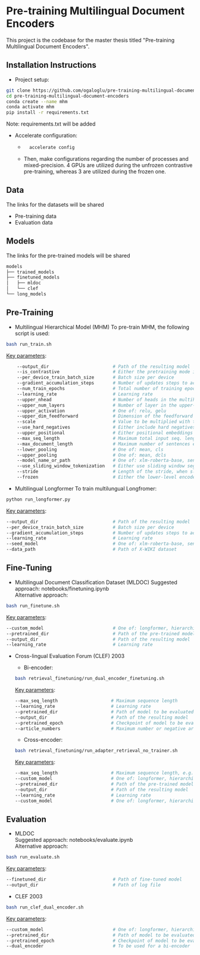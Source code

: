 # Pre-training Multilingual Document Encoders

This project is the codebase for the master thesis titled "Pre-training Multilingual Document Encoders".

## Installation Instructions
* Project setup:
```bash
git clone https://github.com/ogaloglu/pre-training-multilingual-document-encoders.git
cd pre-training-multilingual-document-encoders
conda create --name mhm
conda activate mhm
pip install -r requirements.txt
```
Note: requirements.txt will be added

* Accelerate configuration:
    * ```bash
        accelerate config
        ```
    * Then, make configurations regarding the number of processes and mixed-precision. 4 GPUs are utilized during the unfrozen contrastive pre-training, whereas 3 are utilized during the frozen one.



## Data
The links for the datasets will be shared
* Pre-training data
* Evaluation data

## Models
The links for the pre-trained models will be shared

```bash
models
├── trained_models
├── finetuned_models
│   ├── mldoc
│   └── clef
└── long_models
```

## Pre-Training

* Multilingual Hierarchical Model (MHM)
To pre-train MHM, the following script is used:
```bash
bash run_train.sh
```
<u>Key parameters</u>:
```bash
    --output_dir                        # Path of the resulting model
    --is_contrastive                    # Either the pretraining mode is contrastive or not
    --per_device_train_batch_size       # Batch size per device
    --gradient_accumulation_steps       # Number of updates steps to accumulate
    --num_train_epochs                  # Total number of training epochs
    --learning_rate                     # Learning rate
    --upper_nhead                       # Number of heads in the multiheadattention models of the upper-level encoder
    --upper_num_layers                  # Number of layer in the upper-level encoder
    --upper_activation                  # One of: relu, gelu
    --upper_dim_feedforward             # Dimension of the feedforward network model of the upper-level encoder
    --scale                             # Value to be multiplied with the output of similarity function
    --use_hard_negatives                # Either include hard negatives or not
    --upper_positional                  # Either positional embeddings are used for the upper encoder or not
    --max_seq_length                    # Maximum total input seq. length after tokenization
    --max_document_length               # Maximum number of sentences each document can have
    --lower_pooling                     # One of: mean, cls
    --upper_pooling                     # One of: mean, dcls
    --model_name_or_path                # One of: xlm-roberta-base, sentence-transformers/LaBSE
    --use_sliding_window_tokenization   # Either use sliding window segmentation or not
    --stride                            # Length of the stride, when sliding window approach is used
    --frozen                            # Either the lower-level encoder is frozen or not
```

* Multilingual Longformer
To train multilungual Longfromer: 
```bash
python run_longformer.py
```
<u>Key parameters</u>:
```bash
--output_dir                            # Path of the resulting model
--per_device_train_batch_size           # Batch size per device
--gradient_accumulation_steps           # Number of updates steps to accumulate
--learning_rate                         # Learning rate
--seed_model                            # One of: xlm-roberta-base, sentence-transformers/LaBSE
--data_path                             # Path of X-WIKI dataset
```

## Fine-Tuning
* Multilingual Document Classification Dataset (MLDOC)
Suggested approach: notebooks/finetuning.ipynb \
Alternative approach:
```bash
bash run_finetune.sh
```
<u>Key parameters</u>:
```bash
--custom_model                          # One of: longformer, hierarchical
--pretrained_dir                        # Path of the pre-trained model
--output_dir                            # Path of the resulting model
--learning_rate                         # Learning rate
```

* Cross-lingual Evaluation Forum (CLEF) 2003
    * Bi-encoder: 
    ```bash
    bash retrieval_finetuning/run_dual_encoder_finetuning.sh
    ```
    <u>Key parameters</u>:
    ```bash
    --max_seq_length                    # Maximum sequence length
    --learning_rate                     # Learning rate
    --pretrained_dir                    # Path of model to be evaluated
    --output_dir                        # Path of the resulting model
    --pretrained_epoch                  # Checkpoint of model to be evaluated
    --article_numbers   	            # Maximum number or negative articles that will be within a forward-pass (To fit in a GPU)
    ```

    * Cross-encoder:
    ```bash
    bash retrieval_finetuning/run_adapter_retrieval_no_trainer.sh
    ```
    <u>Key parameters</u>:
    ```bash
    --max_seq_length                    # Maximum sequence length, e.g. 128 for hierarchical model or 4096 for Longformer
    --custom_model                      # One of: longformer, hierarchical
    --pretrained_dir                    # Path of the pre-trained model
    --output_dir                        # Path of the resulting model
    --learning_rate                     # Learning rate
    --custom_model                      # One of: longformer, hierarchical
    ```


## Evaluation
* MLDOC \
Suggested approach: notebooks/evaluate.ipynb \
Alternative approach: 
```bash
bash run_evaluate.sh
```
<u>Key parameters</u>:
```bash
--finetuned_dir                         # Path of fine-tuned model
--output_dir                            # Path of log file
```
* CLEF  2003
```bash
bash run_clef_dual_encoder.sh
```
<u>Key parameters</u>:
```bash
--custom_model                          # One of: longformer, hierarchical
--pretrained_dir                        # Path of model to be evaluated
--pretrained_epoch                      # Checkpoint of model to be evaluated
--dual_encoder                          # To be used for a bi-encoder 
```
